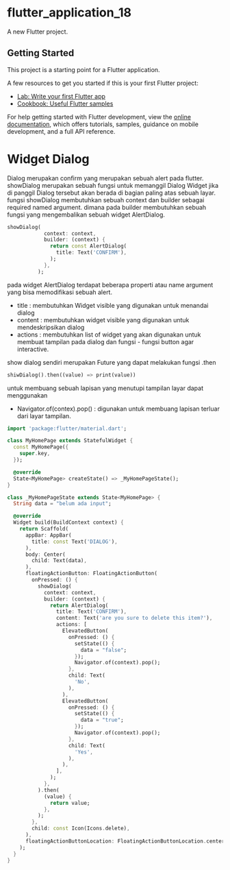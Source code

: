 # flutter_application_18

A new Flutter project.

## Getting Started

This project is a starting point for a Flutter application.

A few resources to get you started if this is your first Flutter project:

- [Lab: Write your first Flutter app](https://docs.flutter.dev/get-started/codelab)
- [Cookbook: Useful Flutter samples](https://docs.flutter.dev/cookbook)

For help getting started with Flutter development, view the
[online documentation](https://docs.flutter.dev/), which offers tutorials,
samples, guidance on mobile development, and a full API reference.

# Widget Dialog

Dialog merupakan confirm yang merupakan sebuah alert pada flutter. showDialog merupakan sebuah fungsi untuk memanggil Dialog Widget jika di panggil Dialog tersebut akan berada di bagian paling atas sebuah layar. fungsi showDialog membutuhkan sebuah context dan builder sebagai required named argument. dimana pada builder membutuhkan sebuah fungsi yang mengembalikan sebuah widget AlertDialog.

```dart
showDialog(
            context: context,
            builder: (context) {
              return const AlertDialog(
                title: Text('CONFIRM'),
              );
            },
          );
```

pada widget AlertDialog terdapat beberapa properti atau name argument yang bisa memodifikasi sebuah alert.

- title : membutuhkan Widget visible yang digunakan untuk menandai dialog
- content : membutuhkan widget visible yang digunakan untuk mendeskripsikan dialog
- actions : membutuhkan list of widget yang akan digunakan untuk membuat tampilan pada dialog dan fungsi - fungsi button agar interactive.

show dialog sendiri merupakan Future yang dapat melakukan fungsi .then

```dart
shiwDialog().then((value) => print(value))
```

untuk membuang sebuah lapisan yang menutupi tampilan layar dapat menggunakan

- Navigator.of(contex).pop() : digunakan untuk membuang lapisan terluar dari layar tampilan.

```dart
import 'package:flutter/material.dart';

class MyHomePage extends StatefulWidget {
  const MyHomePage({
    super.key,
  });

  @override
  State<MyHomePage> createState() => _MyHomePageState();
}

class _MyHomePageState extends State<MyHomePage> {
  String data = "belum ada input";

  @override
  Widget build(BuildContext context) {
    return Scaffold(
      appBar: AppBar(
        title: const Text('DIALOG'),
      ),
      body: Center(
        child: Text(data),
      ),
      floatingActionButton: FloatingActionButton(
        onPressed: () {
          showDialog(
            context: context,
            builder: (context) {
              return AlertDialog(
                title: Text('CONFIRM'),
                content: Text('are you sure to delete this item?'),
                actions: [
                  ElevatedButton(
                    onPressed: () {
                      setState(() {
                        data = "false";
                      });
                      Navigator.of(context).pop();
                    },
                    child: Text(
                      'No',
                    ),
                  ),
                  ElevatedButton(
                    onPressed: () {
                      setState(() {
                        data = "true";
                      });
                      Navigator.of(context).pop();
                    },
                    child: Text(
                      'Yes',
                    ),
                  ),
                ],
              );
            },
          ).then(
            (value) {
              return value;
            },
          );
        },
        child: const Icon(Icons.delete),
      ),
      floatingActionButtonLocation: FloatingActionButtonLocation.centerFloat,
    );
  }
}

```

